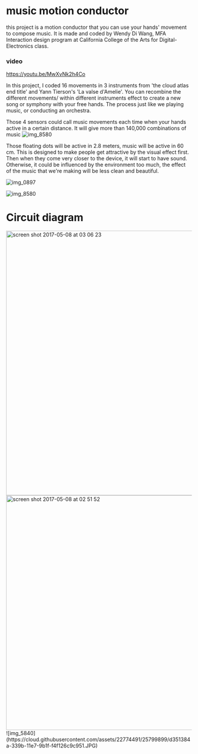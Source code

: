 # music motion conductor
this project is a motion conductor that you can use your hands' movement to compose music. 
It is made and coded by Wendy Di Wang, MFA Interaction design program at California College of the Arts for Digital-Electronics class.
### video
https://youtu.be/MwXvNk2h4Co


In this project, I coded 16 movements in 3 instruments from 'the cloud atlas end title' and Yann Tierson's 'La valse d'Amelie'.
You can recombine the different movements/ within different instruments effect to create a new song or symphony with your free hands.
The process just like we playing music, or conducting an orchestra.

Those 4 sensors could call music movements each time when your hands active in a certain distance.
It will give more than 140,000 combinations of music
![img_8580](https://cloud.githubusercontent.com/assets/22774491/25799900/d78a8f10-339b-11e7-84d8-5e8787ab14b8.JPG)

Those floating dots will be active in 2.8 meters, music will be active in 60 cm.
This is designed to make people get attractive by the visual effect first.
Then when they come very closer to the device, it will start to have sound. 
Otherwise, it could be influenced by the environment too much, the effect of the music that we're making will be less clean and beautiful.

![img_0897](https://cloud.githubusercontent.com/assets/22774491/25799818/6f56268e-339b-11e7-9de5-27280aa026b0.JPG)

![img_8580](https://cloud.githubusercontent.com/assets/22774491/25799900/d78a8f10-339b-11e7-84d8-5e8787ab14b8.JPG)

# Circuit diagram
<img width="718" alt="screen shot 2017-05-08 at 03 06 23" src="https://cloud.githubusercontent.com/assets/22774491/25799802/61c70c54-339b-11e7-9179-6eecd6f8f188.png">

<img width="637" alt="screen shot 2017-05-08 at 02 51 52" src="https://cloud.githubusercontent.com/assets/22774491/25799804/61f89972-339b-11e7-91b2-20071ee92b42.png">
![img_5840](https://cloud.githubusercontent.com/assets/22774491/25799899/d351384a-339b-11e7-9b1f-f4f126c9c951.JPG)


